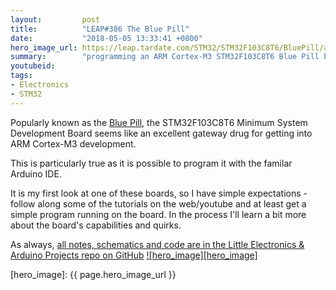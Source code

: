 ```yaml
---
layout:         post
title:          "LEAP#386 The Blue Pill"
date:           "2018-05-05 13:33:41 +0800"
hero_image_url: https://leap.tardate.com/STM32/STM32F103C8T6/BluePill/assets/BluePill_build.jpg
summary:        "programming an ARM Cortex-M3 STM32F103C8T6 Blue Pill board with the Arduino IDE"
youtubeid:
tags:
- Electronics
- STM32
---
```


Popularly known as the [Blue Pill](http://wiki.stm32duino.com/index.php?title=Blue_Pill),
the STM32F103C8T6 Minimum System Development Board seems like an excellent gateway drug for getting into ARM Cortex-M3 development.

This is particularly true as it is possible to program it with the familar Arduino IDE.

It is my first look at one of these boards, so I have simple expectations - follow along some of the tutorials
on the web/youtube and at least get a simple program running on the board. In the process I'll learn
a bit more about the board's capabilities and quirks.

As always, [all notes, schematics and code are in the Little Electronics & Arduino Projects repo on GitHub][project]
[![hero_image][hero_image]][project]

[leap]: https://leap.tardate.com
[project]: https://github.com/tardate/LittleArduinoProjects/tree/master/STM32/STM32F103C8T6/BluePill
[hero_image]: {{ page.hero_image_url }}
